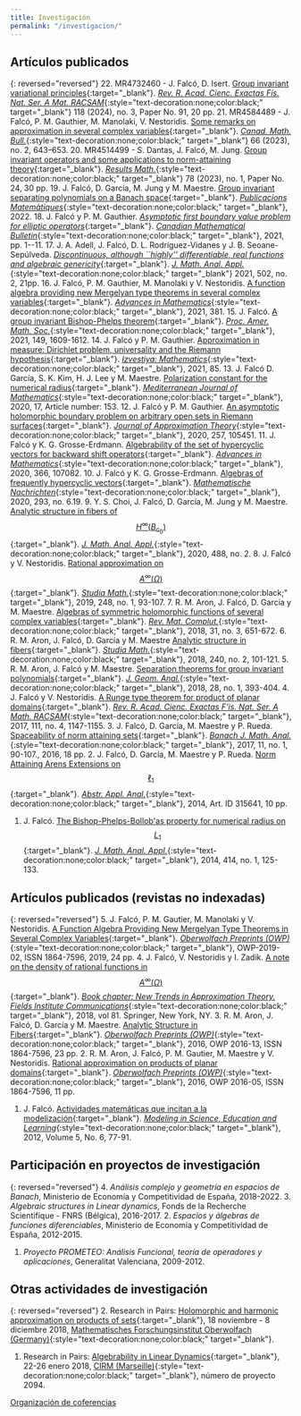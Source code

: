 ```yaml
---
title: Investigación
permalink: "/investigacion/"
---
```


## Artículos publicados

{: reversed="reversed"}
22. MR4732460 - J. Falcó, D. Isert. [Group invariant variational principles](https://mathscinet.ams.org/mathscinet-getitem?mr=4732460){:target="_blank"}. [_Rev. R. Acad. Cienc. Exactas Fís. Nat. Ser. A Mat. RACSAM_](https://link.springer.com/journal/13398){:style="text-decoration:none;color:black;" target="_blank"} 118 (2024), no. 3, Paper No. 91, 20 pp.
21. MR4584489 - J. Falcó, P. M. Gauthier, M. Manolaki, V. Nestoridis. [Some remarks on approximation in several complex variables](https://mathscinet.ams.org/mathscinet-getitem?mr=4584489){:target="_blank"}. [_Canad. Math. Bull._](https://www.cambridge.org/core/journals/canadian-mathematical-bulletin){:style="text-decoration:none;color:black;" target="_blank"} 66 (2023), no. 2, 643–653.
20. MR4514499 - S. Dantas, J. Falcó, M. Jung. [Group invariant operators and some applications to norm-attaining theory](https://mathscinet.ams.org/mathscinet-getitem?mr=4514499){:target="_blank"}. [_Results Math._](https://link.springer.com/journal/944){:style="text-decoration:none;color:black;" target="_blank"} 78 (2023), no. 1, Paper No. 24, 30 pp.
19. J. Falcó, D. García, M. Jung y M. Maestre. [Group invariant separating polynomials on a Banach space](){:target="_blank"}. [_Publicacions Matemàtiques_](https://mat.uab.cat/pubmat/){:style="text-decoration:none;color:black;" target="_blank"}, 2022.
18. J. Falcó y P. M. Gauthier. [_Asymptotic first boundary value problem for elliptic operators_](https://www.cambridge.org/core/journals/canadian-mathematical-bulletin/article/asymptotic-first-boundary-value-problem-for-elliptic-operators/8022DFD1A994B28C07C271427D1B8A2C){:target="_blank"}. [_Canadian Mathematical Bulletin_](https://www.cambridge.org/core/journals/canadian-mathematical-bulletin){:style="text-decoration:none;color:black;" target="_blank"}, 2021, pp. 1--11.
17. J. A. Adell, J. Falcó, D. L. Rodríguez-Vidanes y J. B. Seoane-Sepúlveda. [_Discontinuous, although ``highly'' differentiable, real functions and algebraic genericity_](https://www.sciencedirect.com/science/article/pii/S0022247X21003437){:target="_blank"}. [_J. Math. Anal. Appl._](http://www.sciencedirect.com/science/journal/0022247X){:style="text-decoration:none;color:black;" target="_blank"} 2021, 502, no. 2, 21pp.
16. J. Falcó, P. M. Gauthier, M. Manolaki y V. Nestoridis. [A function algebra providing new Mergelyan type theorems in several complex variables](https://www.sciencedirect.com/science/article/pii/S0001870821000876){:target="_blank"}. [_Advances in Mathematics_](https://www.journals.elsevier.com/advances-in-mathematics){:style="text-decoration:none;color:black;" target="_blank"}, 2021, 381.
15. J. Falcó. [A group invariant Bishop-Phelps theorem](https://www.ams.org/journals/proc/0000-000-00/S0002-9939-2021-15321-5/){:target="_blank"}. [_Proc. Amer. Math. Soc._](https://www.ams.org/publications/journals/journalsframework/proc){:style="text-decoration:none;color:black;" target="_blank"}, 2021, 149, 1609-1612.
14. J. Falcó y P. M. Gauthier. [Approximation in measure: Dirichlet problem, universality and the Riemann hypothesis](https://www.turpion.org/php/paper.phtml?journal_id=im&paper_id=3056){:target="_blank"}. [_Izvestiya: Mathematics_](https://iopscience.iop.org/journal/1064-5632){:style="text-decoration:none;color:black;" target="_blank"}, 2021, 85.
13. J. Falcó D. García, S. K. Kim, H. J. Lee y M. Maestre. [Polarization constant for the numerical radius](https://link.springer.com/article/10.1007/s00009-020-01597-1){:target="_blank"}. [_Mediterranean Journal of Mathematics_](https://www.springer.com/journal/9){:style="text-decoration:none;color:black;" target="_blank"}, 2020, 17, Article number: 153.
12. J. Falcó y P. M. Gauthier. [An asymptotic holomorphic boundary problem on arbitrary open sets in Riemann surfaces](https://www.sciencedirect.com/science/article/abs/pii/S0021904520300873){:target="_blank"}. [_Journal of Approximation Theory_](https://www.sciencedirect.com/journal/journal-of-approximation-theory){:style="text-decoration:none;color:black;" target="_blank"}, 2020, 257, 105451.
11. J. Falcó y K. G. Grosse-Erdmann. [Algebrability of the set of hypercyclic vectors for backward shift operators](https://www.sciencedirect.com/science/article/abs/pii/S0001870820301080?via\%3Dihub){:target="_blank"}. [_Advances in Mathematics_](https://www.journals.elsevier.com/advances-in-mathematics){:style="text-decoration:none;color:black;" target="_blank"}, 2020, 366, 107082.
10. J. Falcó y K. G. Grosse-Erdmann. [Algebras of frequently hypercyclic vectors](https://onlinelibrary.wiley.com/doi/abs/10.1002/mana.201900184){:target="_blank"}. [_Mathematische Nachrichten_](https://onlinelibrary.wiley.com/journal/15222616){:style="text-decoration:none;color:black;" target="_blank"}, 2020, 293, no. 6.19. 
9. Y. S. Choi, J. Falcó, D. García, M. Jung y M. Maestre. [Analytic structure in fibers of $$H^\infty (B_{c_0})$$](https://www.sciencedirect.com/science/article/abs/pii/S0022247X2030250X?via\%3Dihub){:target="_blank"}. [_J. Math. Anal. Appl._](https://www.sciencedirect.com/journal/journal-of-mathematical-analysis-and-applications){:style="text-decoration:none;color:black;" target="_blank"}, 2020, 488, no. 2.
8. J. Falcó y V. Nestoridis. [Rational approximation on $$A^{\infty}(\Omega)$$](https://www.impan.pl/en/publishing-house/journals-and-series/studia-mathematica/all/248/1/112802/rational-approximation-on-a-infty-varomega){:target="_blank"}. [_Studia Math._](https://www.impan.pl/pl/wydawnictwa/czasopisma-i-serie-wydawnicze/studia-mathematica){:style="text-decoration:none;color:black;" target="_blank"}, 2019, 248, no. 1, 93-107.
7. R. M. Aron, J. Falcó, D. García y M. Maestre. [Algebras of symmetric holomorphic functions of several complex variables](https://link.springer.com/article/10.1007/s13163-018-0261-x){:target="_blank"}. [_Rev. Mat. Complut._](https://link.springer.com/journal/13163){:style="text-decoration:none;color:black;" target="_blank"}, 2018, 31, no. 3, 651-672.
6. R. M. Aron, J. Falcó, D. García y M. Maestre [Analytic structure in fibers](https://www.impan.pl/pl/wydawnictwa/czasopisma-i-serie-wydawnicze/studia-mathematica/all/240/2/92294/analytic-structure-in-fibers){:target="_blank"}. [_Studia Math._](https://www.impan.pl/pl/wydawnictwa/czasopisma-i-serie-wydawnicze/studia-mathematica){:style="text-decoration:none;color:black;" target="_blank"}, 2018, 240, no. 2, 101-121.
5. R. M. Aron, J. Falcó y M. Maestre. [Separation theorems for group invariant polynomials](https://link.springer.com/article/10.1007/s12220-017-9825-0){:target="_blank"}. [_J. Geom. Anal._](https://link.springer.com/journal/12220){:style="text-decoration:none;color:black;" target="_blank"}, 2018, 28, no. 1, 393-404.
4. J. Falcó y V. Nestoridis. [A Runge type theorem for product of planar domains](http://link.springer.com/article/10.1007/s13398-016-0353-8){:target="_blank"}. [_Rev. R. Acad. Cienc. Exactas F\'is. Nat. Ser. A Math. RACSAM_](https://link.springer.com/journal/13398){:style="text-decoration:none;color:black;" target="_blank"}, 2017, 111, no. 4, 1147-1155.
3. J. Falcó, D. García, M. Maestre y P. Rueda. [Spaceability of norm attaining sets](http://projecteuclid.org/euclid.bjma/1478746988){:target="_blank"}. [_Banach J. Math. Anal._](https://projecteuclid.org/info/euclid.bjma){:style="text-decoration:none;color:black;" target="_blank"}, 2017, 11, no. 1, 90-107., 2016, 18 pp. 
2. J. Falcó, D. García, M. Maestre y P. Rueda. [Norm Attaining Arens Extensions on $$\ell_1$$](http://www.hindawi.com/journals/aaa/2014/315641/){:target="_blank"}. [_Abstr. Appl. Anal._](http://www.hindawi.com/journals/aaa/){:style="text-decoration:none;color:black;" target="_blank"}, 2014, Art. ID 315641, 10 pp.
1. J. Falcó. [The Bishop-Phelps-Bollob\'as property for numerical radius on $$L_1$$](http://www.sciencedirect.com/science/article/pii/S0022247X13011542){:target="_blank"}. [_J. Math. Anal. Appl._](http://www.sciencedirect.com/science/journal/0022247X){:style="text-decoration:none;color:black;" target="_blank"}, 2014, 414, no. 1, 125-133.

## Artículos publicados (revistas no indexadas)

{: reversed="reversed"}
5. J. Falcó, P. M. Gautier, M. Manolaki y V. Nestoridis. [A Function Algebra Providing New Mergelyan Type Theorems in Several Complex Variables](https://publications.mfo.de/handle/mfo/1401){:target="_blank"}. [_Oberwolfach Preprints (OWP)_](https://publications.mfo.de/handle/mfo/1397){:style="text-decoration:none;color:black;" target="_blank"}, OWP-2019-02, ISSN 1864-7596, 2019, 24 pp.
4. J. Falcó, V. Nestoridis y I. Zadik. [A note on the density of rational functions in $$A^{\infty}(\Omega)$$](https://link.springer.com/chapter/10.1007/978-1-4939-7543-3_2){:target="_blank"}. [_Book chapter: New Trends in Approximation Theory. Fields Institute Communications_](https://link.springer.com/book/10.1007/978-1-4939-7543-3){:style="text-decoration:none;color:black;" target="_blank"}, 2018, vol 81. Springer, New York, NY. 
3. R. M. Aron, J. Falcó, D. García y M. Maestre. [Analytic Structure in Fibers](https://publications.mfo.de/handle/mfo/1123){:target="_blank"}. [_Oberwolfach Preprints (OWP)_](https://publications.mfo.de/handle/mfo/19){:style="text-decoration:none;color:black;" target="_blank"}, 2016, OWP 2016-13, ISSN 1864-7596, 23 pp.
2. R. M. Aron, J. Falcó, P. M. Gautier, M. Maestre y V. Nestoridis. [Rational approximation on products of planar domains](https://publications.mfo.de/handle/mfo/1115){:target="_blank"}. [_Oberwolfach Preprints (OWP)_](https://publications.mfo.de/handle/mfo/19){:style="text-decoration:none;color:black;" target="_blank"}, 2016, OWP 2016-05, ISSN 1864-7596, 11 pp.
1. J. Falcó. [Actividades matemáticas que incitan a la modelización](https://polipapers.upv.es/index.php/MSEL/article/view/2135){:target="_blank"}. [_Modeling in Science, Education and Learning_](https://polipapers.upv.es/index.php/MSEL/index){:style="text-decoration:none;color:black;" target="_blank"}, 2012, Volume 5, No. 6, 77-91.
 
## Participación en proyectos de investigación

{: reversed="reversed"}
4. _Análisis complejo y geometría en espacios de Banach_, Ministerio de Economía y Competitividad de España, 2018-2022.
3. _Algebraic structures in Linear dynamics_, Fonds de la Recherche Scientifique - FNRS (Bélgica), 2016-2017.
2. _Espacios y álgebras de funciones diferenciables_, Ministerio de Economía y Competitividad de España, 2012-2015.
1. _Proyecto PROMETEO: Análisis Funcional, teoría de operadores y aplicaciones_, Generalitat Valenciana, 2009-2012.

## Otras actividades de investigación

{: reversed="reversed"}
2. Research in Pairs: [Holomorphic and harmonic approximation on products of sets](https://www.mfo.de/scientific-program/long-term/research-in-pairs/rip-2018.pdf){:target="_blank"}, 18 noviembre - 8 diciembre 2018, [Mathematisches Forschungsinstitut Oberwolfach (Germany)](https://www.mfo.de/){:style="text-decoration:none;color:black;" target="_blank"}.
1. Research in Pairs: [Algebrability in Linear Dynamics](https://conferences.cirm-math.fr/2094.html){:target="_blank"}, 22-26 enero 2018, [CIRM (Marseille)](https://www.cirm-math.com){:style="text-decoration:none;color:black;" target="_blank"}, número de proyecto 2094.


[Organización de coferencias](/falbe/Conferences)
